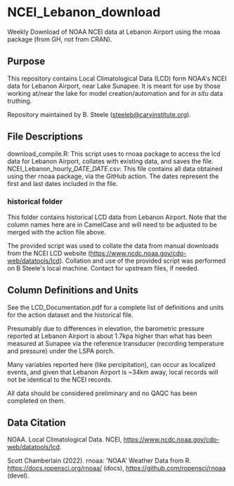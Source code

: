 # NCEI_Lebanon_download

Weekly Download of NOAA NCEI data at Lebanon Airport using the rnoaa package (from GH, not from CRAN).

## Purpose

This repository contains Local Climatological Data (LCD) form NOAA's NCEI data for Lebanon Airport, near Lake Sunapee. It is meant for use by those working at/near the lake for model creation/automation and for *in situ* data truthing. 

Repository maintained by B. Steele (steeleb@caryinstitute.org).

## File Descriptions

download_compile.R: This script uses to rnoaa package to access the lcd data for Lebanon Airport, collates with existing data, and saves the file.
NCEI_Lebanon_hourly_*DATE*_*DATE*.csv: This file contains all data obtained using ther rnoaa package, via the GitHub action. The dates represent the first and last dates included in the file.

### historical folder

This folder contains historical LCD data from Lebanon Airport. Note that the column names here are in CamelCase and will need to be adjusted to be merged with the action file above. 

The provided script was used to collate the data from manual downloads from the NCEI LCD website (https://www.ncdc.noaa.gov/cdo-web/datatools/lcd). Collation and use of the provided script was performed on B Steele's local machine. Contact for upstream files, if needed.

## Column Definitions and Units

See the LCD_Documentation.pdf for a complete list of definitions and units for the action dataset and the historical file.

Presumably due to differences in elevation, the barometric pressure reported at Lebanon Airport is about 1.7kpa higher than what has been measured at Sunapee via the reference transducer (recording temperature and pressure) under the LSPA porch.

Many variables reported here (like percipitation), can occur as localized events, and given that Lebanon Airport is ~34km away, local records will not be identical to the NCEI records.

All data should be considered preliminary and no QAQC has been completed on them.

## Data Citation

NOAA. Local Climatological Data. NCEI, https://www.ncdc.noaa.gov/cdo-web/datatools/lcd.

Scott Chamberlain (2022). rnoaa: 'NOAA' Weather Data from R. https://docs.ropensci.org/rnoaa/ (docs), https://github.com/ropensci/rnoaa (devel).

